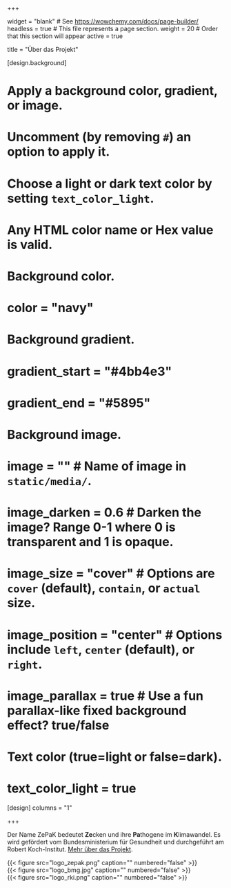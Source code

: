 +++

widget = "blank"  # See https://wowchemy.com/docs/page-builder/
headless = true  # This file represents a page section.
weight = 20  # Order that this section will appear
active = true

title = "Über das Projekt"

[design.background]
# Apply a background color, gradient, or image.
# Uncomment (by removing `#`) an option to apply it.
# Choose a light or dark text color by setting `text_color_light`.
# Any HTML color name or Hex value is valid.

# Background color.
# color = "navy"

# Background gradient.
# gradient_start = "#4bb4e3"
# gradient_end = "#5895"

# Background image.
# image = ""  # Name of image in `static/media/`.
# image_darken = 0.6  # Darken the image? Range 0-1 where 0 is transparent and 1 is opaque.
# image_size = "cover"  #  Options are `cover` (default), `contain`, or `actual` size.
# image_position = "center"  # Options include `left`, `center` (default), or `right`.
# image_parallax = true  # Use a fun parallax-like fixed background effect? true/false

# Text color (true=light or false=dark).
# text_color_light = true

[design]
  columns = "1"

+++

Der Name ZePaK bedeutet <b>Ze</b>cken und ihre <b>Pa</b>thogene im <b>K</b>limawandel. Es wird
gefördert vom Bundesministerium für Gesundheit und durchgeführt am Robert Koch-Institut.
[Mehr über das Projekt](/projekt/).

<div class="row">
  <div class="col-md" style="align-self: center">
    {{< figure src="logo_zepak.png" caption="" numbered="false" >}}
  </div>
  <div class="col-md" style="align-self: center">
    {{< figure src="logo_bmg.jpg" caption="" numbered="false" >}}
  </div>
  <div class="col-md" style="align-self: center">
    {{< figure src="logo_rki.png" caption="" numbered="false" >}}
  </div>
</div>
